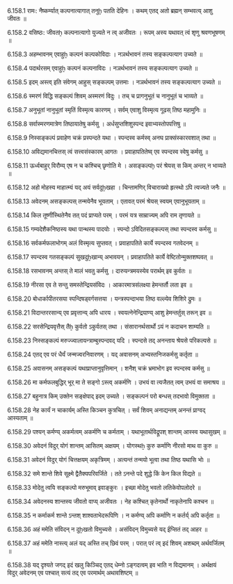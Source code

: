 6.158.1
रामः:
नैष्कर्म्यात् कल्पनात्यागात् तनुḫ पतति देहिनः ।
कथम् एतद् अतो ब्रह्मन् सम्भवत्य् आशु जीवतः ॥


6.158.2
वसिष्ठः:
जीवतẖ कल्पनात्यागो युज्यते न त्व् अजीवतः ।
रूपम् अस्य यथावत् त्वं शृणु श्रवणभूषणम् ॥


6.158.3
अहम्भावनम् एवाहुẖ कल्पनं कल्पकोविदाः ।
नञर्थभावनं तस्य सङ्कल्पत्याग उच्यते ॥


6.158.4
पदार्थरसम् एवाहुẖ कल्पनं कल्पनाविदः ।
नञर्थभावनं तस्य सङ्कल्पत्याग उच्यते ॥


6.158.5
इदम् अस्त्व् इति संवेगम् आहुस् सङ्कल्पम् उत्तमाः ।
नञर्थभावनं तस्य सङ्कल्पत्याग उच्यते ॥


6.158.6
स्मरणं विद्धि सङ्कल्पं शिवम् अस्मरणं विदुः ।
तच् च प्रागनुभूतं च नानुभूतं च भाव्यते ॥


6.158.7
अनुभूतां नानुभूतां स्मृतिं विस्मृत्य कारणम् ।
सर्वम् एवाशु विस्मृत्य गूढस् तिष्ठ महामुनिः ॥


6.158.8
सर्वास्मरणमात्रेण तिष्ठायातेषु कर्मसु ।
अर्धसुप्तशिशुस्पन्द इवाभ्यस्तोपपत्तिषु ॥


6.158.9
निस्सङ्कल्पं प्रवाहेण चक्रं प्रस्पन्दते यथा ।
स्पन्दस्व कर्मस्व् अनघ प्राक्संस्कारवशात् तथा ॥


6.158.10
अविद्यमानचित्तस् त्वं सत्त्वसंस्कारम् आगतः ।
प्रवाहापतितेष्व् एव स्पन्दस्व स्वेषु कर्मसु ॥


6.158.11
ऊर्ध्वबाहुर् विरौम्य् एष न च कश्चिच् छृणोति मे ।
असङ्कल्पḫ परं श्रेयस् स किम् अन्तर् न भाव्यते ॥


6.158.12
अहो मोहस्य माहात्म्यं यद् अयं सर्वदुẖखहा ।
चिन्तामणिर् विचाराख्यो हृत्स्थो ऽपि त्यज्यते जनैः ॥


6.158.13
अवेदनम् असङ्कल्पस् तन्मयेनैव भूयताम् ।
एतावत् परमं श्रेयस् स्वयम् एवानुभूयताम् ॥


6.158.14
किल तूष्णींस्थितेनैव तत् पदं प्राप्यते परम् ।
परमं यत्र साम्राज्यम् अपि राम तृणायते ॥


6.158.15
गम्यदेशैकनिष्ठस्य यथा पान्थस्य पादयोः ।
स्पन्दो ऽविदितसङ्कल्पस् तथा स्पन्दस्व कर्मसु ॥


6.158.16
सर्वकर्मफलाभोगम् अलं विस्मृत्य सुप्तवत् ।
प्रवाहापतिते कार्ये स्पन्दस्व गतवेदनम् ॥


6.158.17
स्पन्दस्व गतसङ्कल्पं सुखदुẖखान्य् अभावयन् ।
प्रवाहापतिते कार्ये वेष्टितोन्मुक्तशष्पवत् ॥


6.158.18
रसभावनम् अन्तस् ते मालं भवतु कर्मसु ।
दारुयन्त्रमयस्येव परार्थम् इव कुर्वतः ॥


6.158.19
नीरसा एव ते सन्तु समस्तेन्द्रियसंविदः ।
आकारमात्रसंलक्ष्या हेमन्तर्तौ लता इव ॥


6.158.20
बोधार्कापीतरसया स्पन्दिषड्वर्गसत्तया ।
यन्त्रस्पन्दाभया तिष्ठ वल्ल्येव शिशिरे द्रुमः ॥


6.158.21
विदान्तररसान्य् एव प्रवृत्तान्य् अपि धारय ।
स्वयत्नेनेन्द्रियाण्य् आशु हेमन्तर्तुस् तरून् इव ॥


6.158.22
सरसेन्द्रियवृत्तैस् तैẖ कुर्वतो ऽकुर्वतस् तथा ।
संसारानर्थसार्थो ऽयं न कदाचन शाम्यति ॥


6.158.23
निस्सङ्कल्पं मरुज्ज्वालायन्त्राम्बुस्पन्दवद् यदि ।
स्पन्दसे तद् अनन्ताय श्रेयसे परिकल्पसे ॥


6.158.24
एतद् एव परं धैर्यं जन्मज्वरनिवारणम् ।
यद् अवासनम् अभ्यस्तनिजकर्मसु कर्तृता ॥


6.158.25
अवासनम् असङ्कल्पं यथाप्राप्तानुवृत्तिमान् ।
शनैश् चक्रं भ्रमाभोग इव स्पन्दस्व कर्मसु ॥


6.158.26
मा कर्मफलबुद्धिर् भूर् मा ते सङ्गो ऽस्त्व् अकर्मणि ।
उभयं वा त्यजैतत् त्वम् उभयं वा समाश्रय ॥


6.158.27
बहुनात्र किम् उक्तेन सङ्क्षेपाद् इदम् उच्यते ।
सङ्कल्पनं परो बन्धस् तदभावो विमुक्तता ॥


6.158.28
नेह कार्यं न चाकार्यम् अस्ति किञ्चन कुत्रचित् ।
सर्वं शिवम् अनाद्यन्तम् अनन्तं प्राग्वद् आस्यताम् ॥


6.158.29
पश्यन् कर्मण्य् अकर्मत्वम् अकर्मणि च कर्मताम् ।
यथाभूतार्थविद्रूपश् शान्तम् आस्स्व यथासुखम् ॥


6.158.30
अवेदनं विदुर् योगं शान्तम् आसितम् अक्षयम् ।
योगस्थẖ कुरु कर्माणि नीरसो माथ वा कुरु ॥


6.158.31
अवेदनं विदुर् योगं चित्तक्षयम् अकृत्रिमम् ।
अत्यन्तं तन्मयो भूत्वा तथा तिष्ठ यथासि भोः ॥


6.158.32
समे शान्ते शिवे सूक्ष्मे द्वैतैक्यपरिवर्जिते ।
तते ऽनन्ते पदे शुद्धे किं केन किल विद्यते ॥


6.158.33
मोदेतु त्वयि सङ्कल्पो मरुभूमाव् इवाङ्कुरः ।
इच्छा मोदेतु भवतो लतिकेवोपलोदरे ॥


6.158.34
अवेदनस्य शान्तस्य जीवतो वाप्य् अजीवतः ।
नेह कश्चित् कृतेनार्थो नाकृतेनापि कश्चन ॥


6.158.35
न कर्माकर्म शान्ते ऽन्तश् शाश्वताभेदरूपिणि ।
न कर्मण्य् अपि कर्माणि न कर्तर्य् अपि कर्तृता ॥


6.158.36
अहं ममेति संविदन् न दुẖखतो विमुच्यसे ।
असंविदन् विमुच्यसे यद् ईप्सितं तद् आहर ॥


6.158.37
अहं ममेति नास्त्य् अलं यद् अस्ति तच् छिवं परम् ।
परात् परं त्व् इदं शिवम् अशब्दम् अर्थवर्जितम् ॥


6.158.38
यद् दृश्यते जगद् इदं खलु किञ्चिद् एतद् धेम्नो ऽङ्गदत्वम् इव भाति न विद्यमानम् ।
अर्थक्षयं विदुर् अवेदनम् एव पश्चात् सत्यं तद् एव परमार्थम् अथावशिष्टम् ॥

